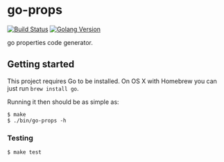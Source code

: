 # go-props
[![Build Status](https://travis-ci.org/MrLYC/go-props.svg?branch=master)](https://travis-ci.org/MrLYC/go-props)
[![Golang Version](https://img.shields.io/badge/golang-1.7,1.8,1.9-brightgreen.svg?longCache=true)](https://travis-ci.org/MrLYC/go-props)

go properties code generator.

## Getting started

This project requires Go to be installed. On OS X with Homebrew you can just run `brew install go`.

Running it then should be as simple as:

```console
$ make
$ ./bin/go-props -h
```

### Testing

```console
$ make test
```
